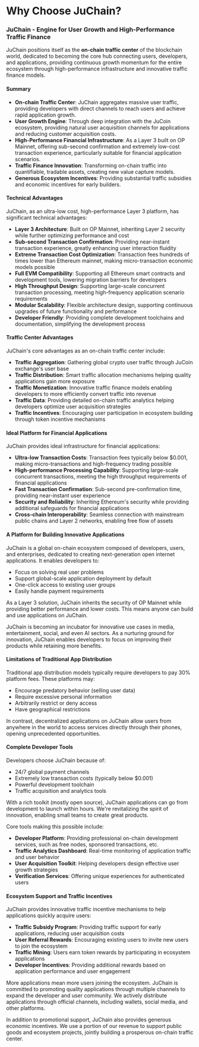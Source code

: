 # Why Choose JuChain?

### JuChain - Engine for User Growth and High-Performance Traffic Finance

JuChain positions itself as the **on-chain traffic center** of the blockchain world, dedicated to becoming the core hub connecting users, developers, and applications, providing continuous growth momentum for the entire ecosystem through high-performance infrastructure and innovative traffic finance models.

#### Summary

* **On-chain Traffic Center**: JuChain aggregates massive user traffic, providing developers with direct channels to reach users and achieve rapid application growth.
* **User Growth Engine**: Through deep integration with the JuCoin ecosystem, providing natural user acquisition channels for applications and reducing customer acquisition costs.
* **High-Performance Financial Infrastructure**: As a Layer 3 built on OP Mainnet, offering sub-second confirmation and extremely low-cost transaction experience, particularly suitable for financial application scenarios.
* **Traffic Finance Innovation**: Transforming on-chain traffic into quantifiable, tradable assets, creating new value capture models.
* **Generous Ecosystem Incentives**: Providing substantial traffic subsidies and economic incentives for early builders.

#### Technical Advantages

JuChain, as an ultra-low cost, high-performance Layer 3 platform, has significant technical advantages:

* **Layer 3 Architecture**: Built on OP Mainnet, inheriting Layer 2 security while further optimizing performance and cost
* **Sub-second Transaction Confirmation**: Providing near-instant transaction experience, greatly enhancing user interaction fluidity
* **Extreme Transaction Cost Optimization**: Transaction fees hundreds of times lower than Ethereum mainnet, making micro-transaction economic models possible
* **Full EVM Compatibility**: Supporting all Ethereum smart contracts and development tools, lowering migration barriers for developers
* **High Throughput Design**: Supporting large-scale concurrent transaction processing, meeting high-frequency application scenario requirements
* **Modular Scalability**: Flexible architecture design, supporting continuous upgrades of future functionality and performance
* **Developer Friendly**: Providing complete development toolchains and documentation, simplifying the development process

#### Traffic Center Advantages

JuChain's core advantages as an on-chain traffic center include:

* **Traffic Aggregation**: Gathering global crypto user traffic through JuCoin exchange's user base
* **Traffic Distribution**: Smart traffic allocation mechanisms helping quality applications gain more exposure
* **Traffic Monetization**: Innovative traffic finance models enabling developers to more efficiently convert traffic into revenue
* **Traffic Data**: Providing detailed on-chain traffic analytics helping developers optimize user acquisition strategies
* **Traffic Incentives**: Encouraging user participation in ecosystem building through token incentive mechanisms

#### Ideal Platform for Financial Applications

JuChain provides ideal infrastructure for financial applications:

* **Ultra-low Transaction Costs**: Transaction fees typically below $0.001, making micro-transactions and high-frequency trading possible
* **High-performance Processing Capability**: Supporting large-scale concurrent transactions, meeting the high throughput requirements of financial applications
* **Fast Transaction Confirmation**: Sub-second pre-confirmation time, providing near-instant user experience
* **Security and Reliability**: Inheriting Ethereum's security while providing additional safeguards for financial applications
* **Cross-chain Interoperability**: Seamless connection with mainstream public chains and Layer 2 networks, enabling free flow of assets

#### A Platform for Building Innovative Applications

JuChain is a global on-chain ecosystem composed of developers, users, and enterprises, dedicated to creating next-generation open internet applications. It enables developers to:

* Focus on solving real user problems
* Support global-scale application deployment by default
* One-click access to existing user groups
* Easily handle payment requirements

As a Layer 3 solution, JuChain inherits the security of OP Mainnet while providing better performance and lower costs. This means anyone can build and use applications on JuChain.

JuChain is becoming an incubator for innovative use cases in media, entertainment, social, and even AI sectors. As a nurturing ground for innovation, JuChain enables developers to focus on improving their products while retaining more benefits.

#### Limitations of Traditional App Distribution

Traditional app distribution models typically require developers to pay 30% platform fees. These platforms may:

* Encourage predatory behavior (selling user data)
* Require excessive personal information
* Arbitrarily restrict or deny access
* Have geographical restrictions

In contrast, decentralized applications on JuChain allow users from anywhere in the world to access services directly through their phones, opening unprecedented opportunities.

#### Complete Developer Tools

Developers choose JuChain because of:

* 24/7 global payment channels
* Extremely low transaction costs (typically below $0.001)
* Powerful development toolchain
* Traffic acquisition and analytics tools

With a rich toolkit (mostly open source), JuChain applications can go from development to launch within hours. We're revitalizing the spirit of innovation, enabling small teams to create great products.

Core tools making this possible include:

* **Developer Platform**: Providing professional on-chain development services, such as free nodes, sponsored transactions, etc.
* **Traffic Analytics Dashboard**: Real-time monitoring of application traffic and user behavior
* **User Acquisition Toolkit**: Helping developers design effective user growth strategies
* **Verification Services**: Offering unique experiences for authenticated users

#### Ecosystem Support and Traffic Incentives

JuChain provides innovative traffic incentive mechanisms to help applications quickly acquire users:

* **Traffic Subsidy Program**: Providing traffic support for early applications, reducing user acquisition costs
* **User Referral Rewards**: Encouraging existing users to invite new users to join the ecosystem
* **Traffic Mining**: Users earn token rewards by participating in ecosystem applications
* **Developer Incentives**: Providing additional rewards based on application performance and user engagement

More applications mean more users joining the ecosystem. JuChain is committed to promoting quality applications through multiple channels to expand the developer and user community. We actively distribute applications through official channels, including wallets, social media, and other platforms.

In addition to promotional support, JuChain also provides generous economic incentives. We use a portion of our revenue to support public goods and ecosystem projects, jointly building a prosperous on-chain traffic center.
